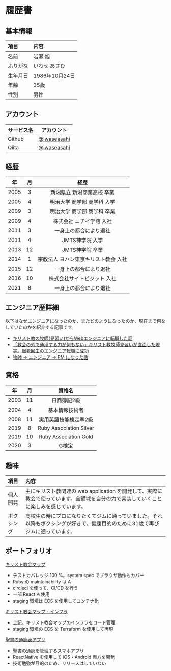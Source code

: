 # 履歴書

## 基本情報

| 項目 | 内容 |
| :--- | :--- |
| 名前 | 岩瀬 旭 |
| ふりがな | いわせ あさひ |
| 生年月日 | 1986年10月24日 |
| 年齢 | 35歳 |
| 性別 | 男性 |

## アカウント

| サービス名 | アカウント |
| :--- | :---: |
| Github | [@iwaseasahi](https://github.com/iwaseasahi) |
| Qiita | [@iwaseasahi](https://qiita.com/iwaseasahi) |

## 経歴

| 年 | 月 | 経歴 |
| :---: | :---: | :---: |
| 2005 | 3 | 新潟県立 新潟商業高校 卒業 |
| 2005 | 4 | 明治大学 商学部 商学科 入学 |
| 2009 | 3 | 明治大学 商学部 商学科 卒業 |
| 2009 | 4 | 株式会社 ニチイ学館 入社 |
| 2011 | 3 | 一身上の都合により退社 |
| 2011 | 4 | JMTS神学院 入学 |
| 2013 | 12 | JMTS神学院 卒業 |
| 2014 | 1 | 宗教法人 ヨハン東京キリスト教会 入社 |
| 2015 | 12 | 一身上の都合により退社 |
| 2016 | 10 | 株式会社サイトビジット 入社 |
| 2021 | 8 | 一身上の都合により退社 |

## エンジニア歴詳細

以下はなぜエンジニアになったのか、またどのようになったのか、現在まで何をしていたのかを紹介する記事です。

* [キリスト教の牧師(見習い)からWebエンジニアに転職した話](https://qiita.com/iwaseasahi/items/1c4fdd47d38f2f2fa45b)
* [「教会の外で通用する力が何もない」キリスト教牧師見習いが直面した現実。起死回生のエンジニア転職に成功](https://tech-camp.in/note/interviews/32490/)
* [牧師 → エンジニア → PM になった話](https://qiita.com/iwaseasahi/items/adab9094ea1eafd333dc)

## 資格

| 年 | 月 | 資格名 |
| :---: | :---: | :---: |
| 2003 | 11 | 日商簿記2級 |
| 2004 | 4 | 基本情報技術者 |
| 2008 | 11 | 実用英語技能検定準2級 |
| 2019 | 8 | Ruby Association Silver |
| 2019 | 10 | Ruby Association Gold |
| 2020 | 3 | G検定 |

## 趣味

 | 項目 | 内容 |
 | :--- | :--- |
 | 個人開発 | 主にキリスト教関連の web application を開発して、実際に教会で使っています。全領域を自分の力で実装していくことに楽しみを感じています。|
 | ボクシング | 高校生の時にプロになりたくてジムに通っていました。それ以降もボクシングが好きで、健康目的のために31歳で再びジムに通っています。|

## ポートフォリオ

[キリスト教会マップ](https://github.com/iwaseasahi/christchurches-map)

* テストカバレッジ 100 %。system spec でブラウザ動作もカバー
* Ruby の maintainability は A
* circleci を使って、CI/CD を行う
* 一部 React も使用
* staging 環境は ECS を使用してコンテナ化

[キリスト教会マップ - インフラ](https://github.com/iwaseasahi/christchurches-map-infra)

* 上記、キリスト教会マップのインフラをコード管理
* staging 環境の ECS を Terraform を使用して再現

[聖書の通読表アプリ](https://github.com/iwaseasahi/bible-reading-plans)

* 聖書の通読を管理するスマホアプリ
* ReactNative を使用して iOS・Android 両方を開発
* 技術勉強が目的のため、リリースはしていない
